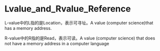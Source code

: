 # Lvalue_and_Rvalue_Reference

L-value中的L指的是Location，表示可寻址。A value (computer science)that has a memory address.

R-value中的R指的是Read，表示可读。A value (computer science) that does not have a memory address in a computer language
